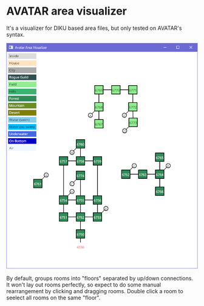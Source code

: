 # AVATAR area visualizer

It's a visualizer for DIKU based area files, but only tested on AVATAR's syntax.

![Screenshot of the program's graphical window, in Windows, showing four groups of squares arranged in a grid and connected to each other by lines. In the corner there's a legend showing which colors correspond to which terrain types.](/avatar-mapper.png)

By default, groups rooms into "floors" separated by up/down connections. It won't lay out rooms perfectly, so expect to do some manual rearrangement by clicking and dragging rooms. Double click a room to seelect all rooms on the same "floor".
